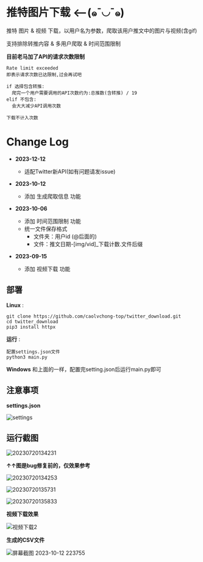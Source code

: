 # 推特图片下载    ⟵(๑¯◡¯๑) 
推特 图片 & 视频 下载，以用户名为参数，爬取该用户推文中的图片与视频(含gif)

支持排除转推内容 & 多用户爬取 & 时间范围限制 

**目前老马加了API的请求次数限制** 
``` 
Rate limit exceeded 
即表示请求次数已达限制,过会再试吧

if 选择包含转推:
  爬完一个用户需要调用的API次数约为:总推数(含转推) / 19
elif 不包含:
  会大大减少API调用次数

下载不计入次数 
```

# Change Log 
* **2023-12-12**
  * 适配Twitter新API(如有问题请发issue)
* **2023-10-12**
  * 添加 生成爬取信息 功能
* **2023-10-06**
  * 添加 时间范围限制 功能
  * 统一文件保存格式
    * 文件夹：用户id (@后面的)
    * 文件：推文日期-[img/vid]_下载计数.文件后缀
      
* **2023-09-15**
  * 添加 视频下载 功能
    

部署
--- 

**Linux** : 
``` 
git clone https://github.com/caolvchong-top/twitter_download.git 
cd twitter_download 
pip3 install httpx
``` 
**运行** : 
``` 
配置settings.json文件
python3 main.py 
``` 
**Windows** 和上面的一样，配置完setting.json后运行main.py即可 

注意事项
---
**settings.json** 

![settings](https://github.com/caolvchong-top/twitter_download/assets/57820488/9cb4ac26-4e3a-4953-9dfd-8e3d85046b2d)


运行截图 
---
![20230720134231](https://github.com/caolvchong-top/twitter_download/assets/57820488/ee6a1c13-2b0c-47e9-a260-1ac529bec678) 


**↑↑图是bug修复前的，仅效果参考**



![20230720134253](https://github.com/caolvchong-top/twitter_download/assets/57820488/6e5ba42f-2dc4-4fa1-8cf6-152246378756)

![20230720135731](https://github.com/caolvchong-top/twitter_download/assets/57820488/8c167bf1-a497-4466-b81c-3f9760ac56e8)

![20230720135833](https://github.com/caolvchong-top/twitter_download/assets/57820488/6361f411-0d46-4371-9de8-425372706077)

**视频下载效果**

![视频下载2](https://github.com/caolvchong-top/twitter_download/assets/57820488/089ee00c-6530-452b-9b0c-1cbae9459dd2) 


**生成的CSV文件**

![屏幕截图 2023-10-12 223755](https://github.com/caolvchong-top/twitter_download/assets/57820488/b5dfc741-e10f-409a-b298-d56ea236bc5f)



